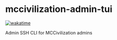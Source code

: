 # mccivilization-admin-tui

[![wakatime](https://wakatime.com/badge/github/filip2cz/mccivilization-adminui-ssh.svg?2)](https://wakatime.com/badge/github/filip2cz/mccivilization-adminui-ssh)

Admin SSH CLI for MCCivilization admins
